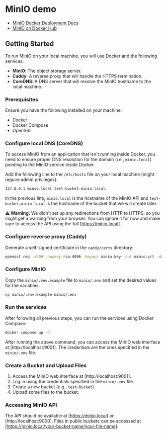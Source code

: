 # MinIO demo

- [MinIO Docker Deployment Docs](https://min.io/docs/minio/container/index.html)
- [MinIO on Docker Hub](https://hub.docker.com/r/minio/minio)

## Getting Started

To run MinIO on your local machine, you will use Docker and the following services:

- **MinIO**: The object storage server.
- **Caddy**: A reverse proxy that will handle the HTTPS termination.
- **CoreDNS**: A DNS server that will resolve the MinIO hostname to the local machine.

### Prerequisites

Ensure you have the following installed on your machine:

- Docker
- Docker Compose
- OpenSSL

### Configure local DNS (CoreDNS)

To access MinIO from an application that isn't running inside Docker, you need to ensure proper DNS resolution for the domain (i.e., `minio.local`) pointing to the MinIO service inside Docker.

Add the following line to the `/etc/hosts` file on your local machine (might require admin privileges):

```txt
127.0.0.1 minio.local test-bucket.minio.local
```

In the previous line, `minio.local` is the hostname of the MinIO API and `test-bucket.minio.local` is the hostname of the bucket that we will create later. 

**⚠️ Warning:** We didn't set up any redirections from HTTP to HTTPS, so you might get a warning from your browser. You can ignore it for now and make sure to access the API using the full [https://minio.local].

### Configure reverse proxy (Caddy)

Generate a self-signed certificate in the `caddy/certs` directory:

```bash
openssl req -x509 -newkey rsa:4096 -keyout minio.key -out minio.crt -days 365 -nodes
```


### Configure MinIO

Copy the `minio/.env.example` file to `minio/.env` and set the desired values for the variables.

```bash
cp minio/.env.example minio/.env
```

### Run the services

After following all previous steps, you can run the services using Docker Compose:

```bash
docker compose up -d
```

After running the above command, you can access the MinIO web interface at [http://localhost:9001]. The credentials are the ones specified in the `minio/.env` file.

### Create a Bucket and Upload Files

1. Access the MinIO web interface at [http://localhost:9001].
2. Log in using the credentials specified in the `minio/.env` file.
3. Create a new bucket (e.g., `test-bucket`).
4. Upload some files to the bucket.

### Accessing MinIO API

The API should be available at [https://minio.local] or [http://localhost:9000]. Files in public buckets can be accessed at [https://minio.local/your-bucket-name/your-file-name].
